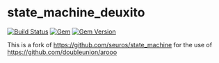 # state_machine_deuxito 

[![Build Status](https://secure.travis-ci.org/compwron/state_machine.png "Build Status")](http://travis-ci.org/pluginaweek/state_machine) 
[![Gem](https://img.shields.io/gem/v/state_machine_deuxito.svg?style=flat)](http://rubygems.org/gems/state_machine_deuxito "View this project in Rubygems")
[![Gem Version](https://badge.fury.io/rb/state_machine_deuxito.svg)](https://badge.fury.io/rb/state_machine_deuxito)

This is a fork of https://github.com/seuros/state_machine for the use of https://github.com/doubleunion/arooo


